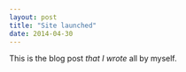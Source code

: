 ```yaml
---
layout: post
title: "Site launched"
date: 2014-04-30
---
```


This is the blog post <em> that I wrote</em> all by myself.
